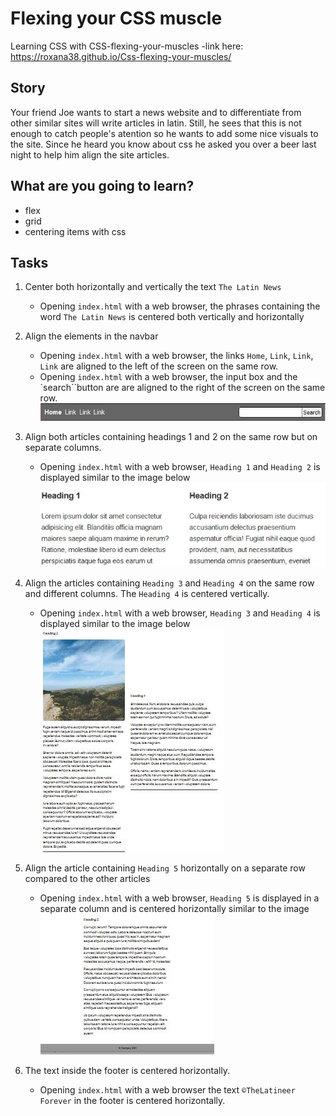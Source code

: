 # Flexing your CSS muscle
Learning CSS with CSS-flexing-your-muscles
-link here: https://roxana38.github.io/Css-flexing-your-muscles/

## Story

Your friend Joe wants to start a news website and to differentiate from other similar sites will write articles in latin. Still, he sees that this is not enough to catch people's atention so he wants to add some nice visuals to the site. Since he heard you know about css he asked you over a beer last night to help him align the site articles.

## What are you going to learn?

- flex 
- grid
- centering items with css

## Tasks

1. Center both horizontally and vertically the text `The Latin News`
    - Opening `index.html` with a web browser, the phrases containing  the word `The Latin News` is centered both vertically and horizontally

2. Align the elements in the navbar
    - Opening `index.html` with a web browser, the links `Home`, `Link`, `Link`, `Link` are aligned to the left of the screen on the same row.
    - Opening `index.html` with a web browser, the input box and the `search``button are  are aligned to the right of the screen on the same row. ![NavBar alignment](https://github.com/Roxana38/Css-flexing-your-muscles/blob/main/images/navbar-alignment.jpg )

3. Align both articles containing headings 1 and 2 on the same row but on separate columns.
    - Opening `index.html` with a web browser, `Heading 1` and `Heading 2` is displayed similar to the image below ![Heading alignment](https://github.com/Roxana38/Css-flexing-your-muscles/blob/main/images/2-column-alignment.jpg)

4. Align the articles containing `Heading 3` and `Heading 4` on the same row and different columns. The `Heading 4` is centered vertically.
    - Opening `index.html` with a web browser, `Heading 3` and `Heading 4` is displayed similar to the image below ![Heading alignment centered vertical](https://github.com/Roxana38/Css-flexing-your-muscles/blob/main/images/2-column-alignment-with-center-vertical.jpg)

5. Align the article containing `Heading 5` horizontally on a separate row compared to the other articles
    - Opening `index.html` with a web browser, `Heading 5` is displayed in a separate column and is  centered horizontally similar to the image ![Heading alignment centered horizontal](https://github.com/Roxana38/Css-flexing-your-muscles/blob/main/images/2-column-alignment-with-center-horizontal.jpg )

6. The text inside the footer is centered horizontally.
    - Opening `index.html` with a web browser the text `©TheLatineer Forever` in the footer is  centered horizontally.






